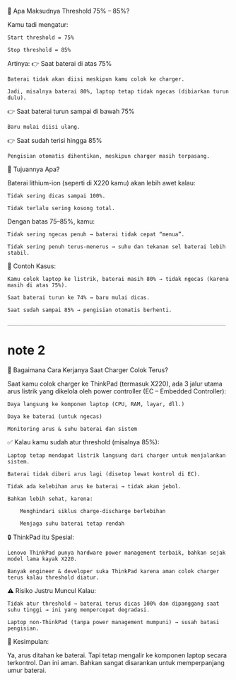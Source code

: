 🔋 Apa Maksudnya Threshold 75% – 85%?

Kamu tadi mengatur:

    Start threshold = 75%

    Stop threshold = 85%

Artinya:
👉 Saat baterai di atas 75%

    Baterai tidak akan diisi meskipun kamu colok ke charger.

    Jadi, misalnya baterai 80%, laptop tetap tidak ngecas (dibiarkan turun dulu).

👉 Saat baterai turun sampai di bawah 75%

    Baru mulai diisi ulang.

👉 Saat sudah terisi hingga 85%

    Pengisian otomatis dihentikan, meskipun charger masih terpasang.

🧠 Tujuannya Apa?

Baterai lithium-ion (seperti di X220 kamu) akan lebih awet kalau:

    Tidak sering dicas sampai 100%.

    Tidak terlalu sering kosong total.

Dengan batas 75–85%, kamu:

    Tidak sering ngecas penuh → baterai tidak cepat “menua”.

    Tidak sering penuh terus-menerus → suhu dan tekanan sel baterai lebih stabil.

🔧 Contoh Kasus:

    Kamu colok laptop ke listrik, baterai masih 80% → tidak ngecas (karena masih di atas 75%).

    Saat baterai turun ke 74% → baru mulai dicas.

    Saat sudah sampai 85% → pengisian otomatis berhenti.

    _____________________________________________________________________
# note 2

🧠 Bagaimana Cara Kerjanya Saat Charger Colok Terus?

Saat kamu colok charger ke ThinkPad (termasuk X220), ada 3 jalur utama arus listrik yang dikelola oleh power controller (EC – Embedded Controller):

    Daya langsung ke komponen laptop (CPU, RAM, layar, dll.)

    Daya ke baterai (untuk ngecas)

    Monitoring arus & suhu baterai dan sistem

✅ Kalau kamu sudah atur threshold (misalnya 85%):

    Laptop tetap mendapat listrik langsung dari charger untuk menjalankan sistem.

    Baterai tidak diberi arus lagi (disetop lewat kontrol di EC).

    Tidak ada kelebihan arus ke baterai → tidak akan jebol.

    Bahkan lebih sehat, karena:

        Menghindari siklus charge-discharge berlebihan

        Menjaga suhu baterai tetap rendah

🔒 ThinkPad itu Spesial:

    Lenovo ThinkPad punya hardware power management terbaik, bahkan sejak model lama kayak X220.

    Banyak engineer & developer suka ThinkPad karena aman colok charger terus kalau threshold diatur.

⚠️ Risiko Justru Muncul Kalau:

    Tidak atur threshold → baterai terus dicas 100% dan dipanggang saat suhu tinggi → ini yang mempercepat degradasi.

    Laptop non-ThinkPad (tanpa power management mumpuni) → susah batasi pengisian.

🔋 Kesimpulan:

Ya, arus ditahan ke baterai. Tapi tetap mengalir ke komponen laptop secara terkontrol. Dan ini aman. Bahkan sangat disarankan untuk memperpanjang umur baterai.

